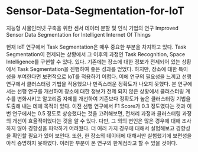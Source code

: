 # Sensor-Data-Segmentation-for-IoT

지능형 사물인터넷 구축을 위한 센서 데이터 분할 및 인식 기법의 연구
Improved Sensor Data Segmentation for Intelligent Internet Of Things

 현재 IoT 연구에서 Task Segmentation은 매우 중요한 부분을 차지하고 있다. Task Segmentation이 전제되는 상황에서 그 이후의 과정인 Task Recognition, Space Intelligence를 구현할 수 있다. 있다. 기존에는 장소에 대한 정보가 전제되어 있는 상황에서 Task Segmentation을 진행하여 좋은 성과를 얻었다. 하지만, 장소에 대한 특이성을 부여한다면 보편적으로 IoT를 적용하기 어렵다. 이에 연구의 필요성을 느끼고 선행 연구에서 클러스터링 기법을 적용했으나 만족스러운 정확도가 나오지 못했다. 본 연구에서는 선행 연구를 개선하여 장소에 대한 정보가 전제 되지 않은 상황에서 클러스터링 계수를 변화시키고 알고리즘 자체를 개선하여 기존보다 정확도가 높은 클러스터링 기법을 도출해 내는 데에 목적이 있다. 
 이전 선행 연구에서 F1 Score가 0.3 정도였다는 것과 이번 연구에서는 0.5 정도로 상승했다는 것을 고려해보면, 전처리 과정과 클러스터링 과정의 개선이 효율적이었다는 것을 알 수 있다. 다만, 그 외의 변인은 많은 경우에 대해 조사하지 않아 경향성을 파악하기 어려웠다. 더 여러 가지 경우에 대해서 실험해보고 경향성을 확인할 필요가 있어 보인다. 또한, 한 장소의 데이터에 대해서만 실험했기에 보편성을 아직 증명하지 못하였다. 이러한 부분이 본 연구의 한계점라고 할 수 있을 것이다.

